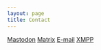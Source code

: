 ```yaml
---
layout: page
title: Contact
---
```


[Mastodon](https://fosstodon.org/@Hieucao)
[Matrix](@hieucao:matrix.org)
[E-mail](mailto:hieucao@protonmail.com)
[XMPP](hieucao@404.city)

